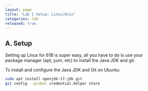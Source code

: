 ```yaml
---
layout: page
title: "Lab 1 Setup: Linux/Unix"
categories: lab
released: true
---
```


## A. Setup

Setting up Linux for 61B is super easy, all you have to do is use your package
manager (apt, yum, etc) to install the Java JDK and git.

To install and configure the Java JDK and Git on Ubuntu:

```sh
sudo apt install openjdk-17-jdk git
git config --global credential.helper store
```
